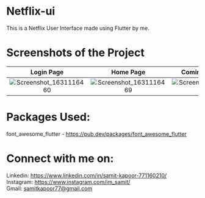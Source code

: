 # Netflix-ui

This is a Netflix User Interface made using Flutter by me.

# Screenshots of the Project

Login Page                    |  Home Page                  | Coming Soon Page            | Downloads Page
|:---------------------------:|:---------------------------:|:---------------------------:|:---------------------------:|
![Screenshot_1631116460](https://user-images.githubusercontent.com/77121931/132547827-9a24a63b-9d6b-40ce-8d11-fc7e87c2dfa0.png)|![Screenshot_1631116469](https://user-images.githubusercontent.com/77121931/132547834-1b38e643-f122-42b9-b4b4-667ca0c412e2.png)|![Screenshot_1631116473](https://user-images.githubusercontent.com/77121931/132547854-d332b2e5-f170-4f7a-89b2-31e0f99261f1.png)|![Screenshot_1631116477](https://user-images.githubusercontent.com/77121931/132547873-1c433ca5-5929-45a2-8559-0bb3a0ae852a.png)





# Packages Used: 
font_awesome_flutter - https://pub.dev/packages/font_awesome_flutter <br />

# Connect with me on:
Linkedin: https://www.linkedin.com/in/samit-kapoor-771160210/ <br />
Instagram: https://www.instagram.com/im_samit/ <br />
Gmail: samitkapoor77@gmail.com
